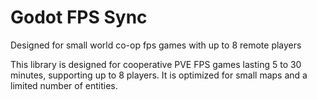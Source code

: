 # Godot FPS Sync
Designed for small world co-op fps games
with up to 8 remote players

This library is designed for
cooperative PVE FPS games lasting 5 to 30 minutes,
supporting up to 8 players.
It is optimized for small maps and a limited number of entities.
